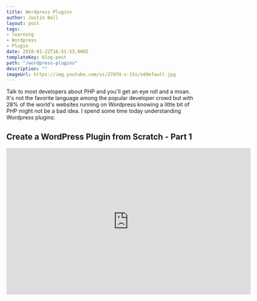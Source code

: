 ```yaml
---
title: Wordpress Plugins
author: Justin Ball
layout: post
tags:
- learning
- Wordpress
- Plugin
date: 2018-01-22T16:51:53.000Z
templateKey: blog-post
path: "/wordpress-plugins"
description: ""
imageUrl: https://img.youtube.com/vi/Z7QfH-s-15s/sddefault.jpg
---
```

<p>Talk to most developers about PHP and you'll get an eye roll and a moan.
  It's not the favorite language among the popular developer
  crowd but with 28% of the world's websites running on Wordpress knowing a little bit of
  PHP might not be a bad idea. I spend some time today understanding Wordpress plugins:
</p>
<div class="youtube-videos video-responsive">
  <div id="Z7QfH-s-15s" class="youtube-video">
    <h2 class="youtube-title">Create a WordPress Plugin from Scratch - Part 1</h2>
    <iframe src="https://www.youtube.com/embed/Z7QfH-s-15s" frameborder="0" width="640" height="385" allowfullscreen>
      <p>Your browser does not support iframes.</p>
    </iframe>
    <p class="youtube-description"></p>
  </div>
</div>